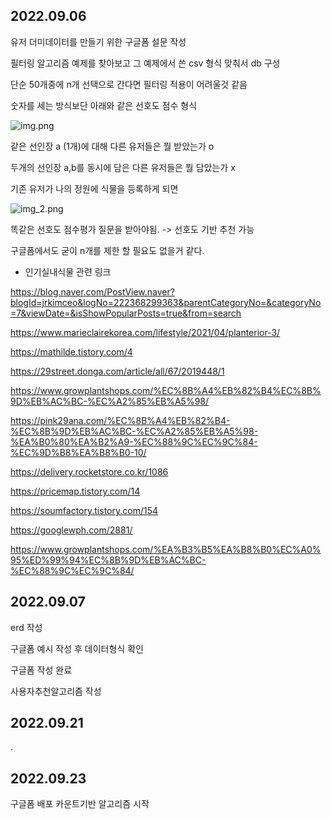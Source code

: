 
## 2022.09.06

유저 더미데이터를 만들기 위한 구글폼 설문 작성

필터링 알고리즘 예제를 찾아보고
그 예제에서 쓴 csv 형식 맞춰서 db 구성

단순 50개중에 n개 선택으로 간다면 필터링 적용이 어려울것 같음

숫자를 세는 방식보단 아래와 같은 선호도 점수 형식

![img.png](img.png)

같은 선인장 a (1개)에 대해 다른 유저들은 뭘 받았는가 o

두개의 선인장 a,b를 동시에 담은 다른 유저들은 뭘 담았는가 x

기존 유저가 나의 정원에 식물을 등록하게 되면 

![img_2.png](img_2.png)

똑같은 선호도 점수평가 질문을 받아야됨. -> 선호도 기반 추천 가능

구글폼에서도 굳이 n개를 제한 할 필요도 없을거 같다.

- 인기실내식물 관련 링크

https://blog.naver.com/PostView.naver?blogId=jrkimceo&logNo=222368299363&parentCategoryNo=&categoryNo=7&viewDate=&isShowPopularPosts=true&from=search

https://www.marieclairekorea.com/lifestyle/2021/04/planterior-3/

https://mathilde.tistory.com/4

https://29street.donga.com/article/all/67/2019448/1

https://www.growplantshops.com/%EC%8B%A4%EB%82%B4%EC%8B%9D%EB%AC%BC-%EC%A2%85%EB%A5%98/

https://pink29ana.com/%EC%8B%A4%EB%82%B4-%EC%8B%9D%EB%AC%BC-%EC%A2%85%EB%A5%98-%EA%B0%80%EA%B2%A9-%EC%88%9C%EC%9C%84-%EC%9D%B8%EA%B8%B0-10/

https://delivery.rocketstore.co.kr/1086

https://pricemap.tistory.com/14

https://soumfactory.tistory.com/154

https://googlewph.com/2881/

https://www.growplantshops.com/%EA%B3%B5%EA%B8%B0%EC%A0%95%ED%99%94%EC%8B%9D%EB%AC%BC-%EC%88%9C%EC%9C%84/


## 2022.09.07

erd 작성

구글폼 예시 작성 후 데이터형식 확인

구글폼 작성 완료

사용자추천알고리즘 작성


## 2022.09.21
.

## 2022.09.23
구글폼 배포 
카운트기반 알고리즘 시작



